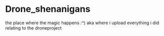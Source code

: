 # Drone_shenanigans
the place where the magic happens :^) aka where i upload everything i did relating to the droneproject 
